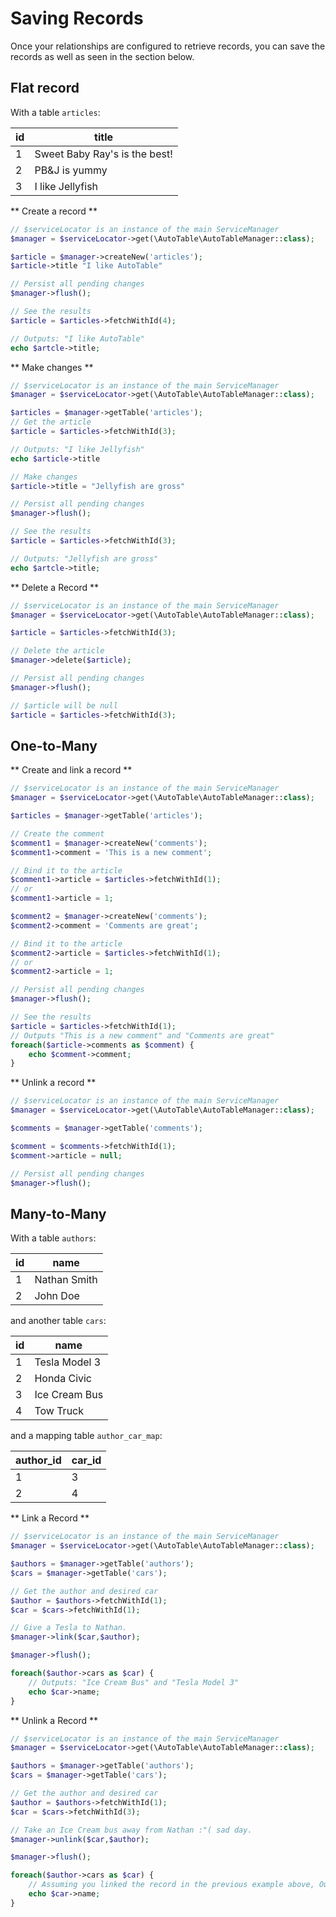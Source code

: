 # Saving Records

Once your relationships are configured to retrieve records, you can save the records as well as seen in the section below.

## Flat record

With a table `articles`:

id | title
-- | --
1 | Sweet Baby Ray's is the best!
2 | PB&J is yummy
3 | I like Jellyfish


** Create a record **

```php
// $serviceLocator is an instance of the main ServiceManager
$manager = $serviceLocator->get(\AutoTable\AutoTableManager::class);

$article = $manager->createNew('articles');
$article->title "I like AutoTable"

// Persist all pending changes
$manager->flush();

// See the results
$article = $articles->fetchWithId(4);

// Outputs: "I like AutoTable"
echo $artcle->title;
```

** Make changes **

```php
// $serviceLocator is an instance of the main ServiceManager
$manager = $serviceLocator->get(\AutoTable\AutoTableManager::class);

$articles = $manager->getTable('articles');
// Get the article
$article = $articles->fetchWithId(3);

// Outputs: "I like Jellyfish"
echo $article->title

// Make changes
$article->title = "Jellyfish are gross"

// Persist all pending changes
$manager->flush();

// See the results
$article = $articles->fetchWithId(3);

// Outputs: "Jellyfish are gross"
echo $artcle->title;
```

** Delete a Record **

```php
// $serviceLocator is an instance of the main ServiceManager
$manager = $serviceLocator->get(\AutoTable\AutoTableManager::class);

$article = $articles->fetchWithId(3);

// Delete the article
$manager->delete($article);

// Persist all pending changes
$manager->flush();

// $article will be null
$article = $articles->fetchWithId(3);
```

## One-to-Many

** Create and link a record **

```php
// $serviceLocator is an instance of the main ServiceManager
$manager = $serviceLocator->get(\AutoTable\AutoTableManager::class);

$articles = $manager->getTable('articles');

// Create the comment
$comment1 = $manager->createNew('comments');
$comment1->comment = 'This is a new comment';

// Bind it to the article
$comment1->article = $articles->fetchWithId(1);
// or
$comment1->article = 1;

$comment2 = $manager->createNew('comments');
$comment2->comment = 'Comments are great';

// Bind it to the article
$comment2->article = $articles->fetchWithId(1);
// or
$comment2->article = 1;

// Persist all pending changes
$manager->flush();

// See the results
$article = $articles->fetchWithId(1);
// Outputs "This is a new comment" and "Comments are great"
foreach($article->comments as $comment) {
	echo $comment->comment;
}
```

** Unlink a record **

```php
// $serviceLocator is an instance of the main ServiceManager
$manager = $serviceLocator->get(\AutoTable\AutoTableManager::class);

$comments = $manager->getTable('comments');

$comment = $comments->fetchWithId(1);
$comment->article = null;

// Persist all pending changes
$manager->flush();
```

## Many-to-Many

With a table `authors`:

id | name
-- | --
1 | Nathan Smith
2 | John Doe

and another table `cars`:

id | name
-- | --
1 | Tesla Model 3
2 | Honda Civic
3 | Ice Cream Bus
4 | Tow Truck

and a mapping table `author_car_map`:

author_id | car_id
-- | --
1 | 3
2 | 4


** Link a Record **

```php
// $serviceLocator is an instance of the main ServiceManager
$manager = $serviceLocator->get(\AutoTable\AutoTableManager::class);

$authors = $manager->getTable('authors');
$cars = $manager->getTable('cars');

// Get the author and desired car
$author = $authors->fetchWithId(1);
$car = $cars->fetchWithId(1);

// Give a Tesla to Nathan.
$manager->link($car,$author);

$manager->flush();

foreach($author->cars as $car) {
	// Outputs: "Ice Cream Bus" and "Tesla Model 3"
	echo $car->name;
}
```

** Unlink a Record **

```php
// $serviceLocator is an instance of the main ServiceManager
$manager = $serviceLocator->get(\AutoTable\AutoTableManager::class);

$authors = $manager->getTable('authors');
$cars = $manager->getTable('cars');

// Get the author and desired car
$author = $authors->fetchWithId(1);
$car = $cars->fetchWithId(3);

// Take an Ice Cream bus away from Nathan :"( sad day.
$manager->unlink($car,$author);

$manager->flush();

foreach($author->cars as $car) {
	// Assuming you linked the record in the previous example above, Outputs: "Tesla Model 3"
	echo $car->name;
}
```